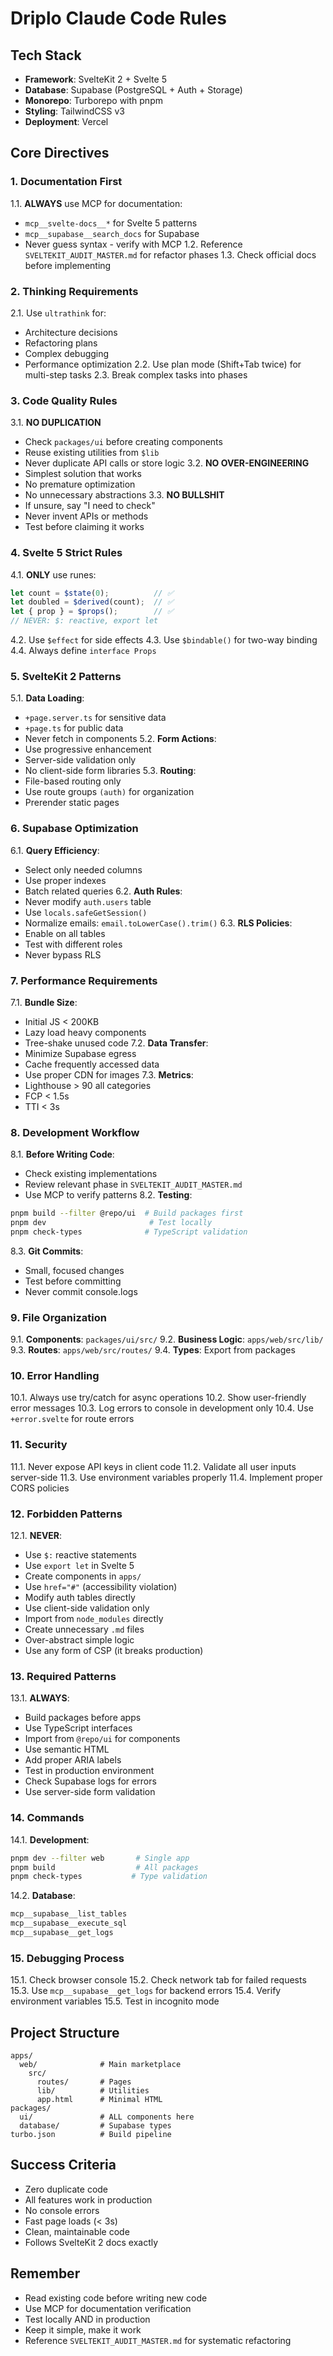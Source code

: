 # Driplo Claude Code Rules

## Tech Stack
- **Framework**: SvelteKit 2 + Svelte 5
- **Database**: Supabase (PostgreSQL + Auth + Storage)
- **Monorepo**: Turborepo with pnpm
- **Styling**: TailwindCSS v3
- **Deployment**: Vercel

## Core Directives

### 1. Documentation First
1.1. **ALWAYS** use MCP for documentation:
   - `mcp__svelte-docs__*` for Svelte 5 patterns
   - `mcp__supabase__search_docs` for Supabase
   - Never guess syntax - verify with MCP
1.2. Reference `SVELTEKIT_AUDIT_MASTER.md` for refactor phases
1.3. Check official docs before implementing

### 2. Thinking Requirements
2.1. Use `ultrathink` for:
   - Architecture decisions
   - Refactoring plans
   - Complex debugging
   - Performance optimization
2.2. Use plan mode (Shift+Tab twice) for multi-step tasks
2.3. Break complex tasks into phases

### 3. Code Quality Rules
3.1. **NO DUPLICATION**
   - Check `packages/ui` before creating components
   - Reuse existing utilities from `$lib`
   - Never duplicate API calls or store logic
3.2. **NO OVER-ENGINEERING**
   - Simplest solution that works
   - No premature optimization
   - No unnecessary abstractions
3.3. **NO BULLSHIT**
   - If unsure, say "I need to check"
   - Never invent APIs or methods
   - Test before claiming it works

### 4. Svelte 5 Strict Rules
4.1. **ONLY** use runes:
   ```typescript
   let count = $state(0);          // ✅
   let doubled = $derived(count);  // ✅
   let { prop } = $props();        // ✅
   // NEVER: $: reactive, export let
   ```
4.2. Use `$effect` for side effects
4.3. Use `$bindable()` for two-way binding
4.4. Always define `interface Props`

### 5. SvelteKit 2 Patterns
5.1. **Data Loading**:
   - `+page.server.ts` for sensitive data
   - `+page.ts` for public data
   - Never fetch in components
5.2. **Form Actions**:
   - Use progressive enhancement
   - Server-side validation only
   - No client-side form libraries
5.3. **Routing**:
   - File-based routing only
   - Use route groups `(auth)` for organization
   - Prerender static pages

### 6. Supabase Optimization
6.1. **Query Efficiency**:
   - Select only needed columns
   - Use proper indexes
   - Batch related queries
6.2. **Auth Rules**:
   - Never modify `auth.users` table
   - Use `locals.safeGetSession()`
   - Normalize emails: `email.toLowerCase().trim()`
6.3. **RLS Policies**:
   - Enable on all tables
   - Test with different roles
   - Never bypass RLS

### 7. Performance Requirements
7.1. **Bundle Size**:
   - Initial JS < 200KB
   - Lazy load heavy components
   - Tree-shake unused code
7.2. **Data Transfer**:
   - Minimize Supabase egress
   - Cache frequently accessed data
   - Use proper CDN for images
7.3. **Metrics**:
   - Lighthouse > 90 all categories
   - FCP < 1.5s
   - TTI < 3s

### 8. Development Workflow
8.1. **Before Writing Code**:
   - Check existing implementations
   - Review relevant phase in `SVELTEKIT_AUDIT_MASTER.md`
   - Use MCP to verify patterns
8.2. **Testing**:
   ```bash
   pnpm build --filter @repo/ui  # Build packages first
   pnpm dev                       # Test locally
   pnpm check-types              # TypeScript validation
   ```
8.3. **Git Commits**:
   - Small, focused changes
   - Test before committing
   - Never commit console.logs

### 9. File Organization
9.1. **Components**: `packages/ui/src/`
9.2. **Business Logic**: `apps/web/src/lib/`
9.3. **Routes**: `apps/web/src/routes/`
9.4. **Types**: Export from packages

### 10. Error Handling
10.1. Always use try/catch for async operations
10.2. Show user-friendly error messages
10.3. Log errors to console in development only
10.4. Use `+error.svelte` for route errors

### 11. Security
11.1. Never expose API keys in client code
11.2. Validate all user inputs server-side
11.3. Use environment variables properly
11.4. Implement proper CORS policies

### 12. Forbidden Patterns
12.1. **NEVER**:
   - Use `$:` reactive statements
   - Use `export let` in Svelte 5
   - Create components in `apps/`
   - Use `href="#"` (accessibility violation)
   - Modify auth tables directly
   - Use client-side validation only
   - Import from `node_modules` directly
   - Create unnecessary `.md` files
   - Over-abstract simple logic
   - Use any form of CSP (it breaks production)

### 13. Required Patterns
13.1. **ALWAYS**:
   - Build packages before apps
   - Use TypeScript interfaces
   - Import from `@repo/ui` for components
   - Use semantic HTML
   - Add proper ARIA labels
   - Test in production environment
   - Check Supabase logs for errors
   - Use server-side form validation

### 14. Commands
14.1. **Development**:
   ```bash
   pnpm dev --filter web       # Single app
   pnpm build                  # All packages
   pnpm check-types           # Type validation
   ```
14.2. **Database**:
   ```bash
   mcp__supabase__list_tables
   mcp__supabase__execute_sql
   mcp__supabase__get_logs
   ```

### 15. Debugging Process
15.1. Check browser console
15.2. Check network tab for failed requests
15.3. Use `mcp__supabase__get_logs` for backend errors
15.4. Verify environment variables
15.5. Test in incognito mode

## Project Structure
```
apps/
  web/              # Main marketplace
    src/
      routes/       # Pages
      lib/          # Utilities
      app.html      # Minimal HTML
packages/
  ui/               # ALL components here
  database/         # Supabase types
turbo.json          # Build pipeline
```

## Success Criteria
- Zero duplicate code
- All features work in production
- No console errors
- Fast page loads (< 3s)
- Clean, maintainable code
- Follows SvelteKit 2 docs exactly

## Remember
- Read existing code before writing new code
- Use MCP for documentation verification
- Test locally AND in production
- Keep it simple, make it work
- Reference `SVELTEKIT_AUDIT_MASTER.md` for systematic refactoring